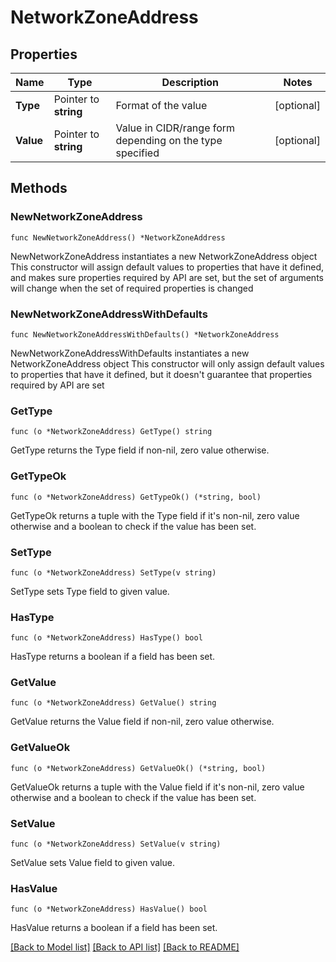 # NetworkZoneAddress

## Properties

Name | Type | Description | Notes
------------ | ------------- | ------------- | -------------
**Type** | Pointer to **string** | Format of the value | [optional] 
**Value** | Pointer to **string** | Value in CIDR/range form depending on the type specified | [optional] 

## Methods

### NewNetworkZoneAddress

`func NewNetworkZoneAddress() *NetworkZoneAddress`

NewNetworkZoneAddress instantiates a new NetworkZoneAddress object
This constructor will assign default values to properties that have it defined,
and makes sure properties required by API are set, but the set of arguments
will change when the set of required properties is changed

### NewNetworkZoneAddressWithDefaults

`func NewNetworkZoneAddressWithDefaults() *NetworkZoneAddress`

NewNetworkZoneAddressWithDefaults instantiates a new NetworkZoneAddress object
This constructor will only assign default values to properties that have it defined,
but it doesn't guarantee that properties required by API are set

### GetType

`func (o *NetworkZoneAddress) GetType() string`

GetType returns the Type field if non-nil, zero value otherwise.

### GetTypeOk

`func (o *NetworkZoneAddress) GetTypeOk() (*string, bool)`

GetTypeOk returns a tuple with the Type field if it's non-nil, zero value otherwise
and a boolean to check if the value has been set.

### SetType

`func (o *NetworkZoneAddress) SetType(v string)`

SetType sets Type field to given value.

### HasType

`func (o *NetworkZoneAddress) HasType() bool`

HasType returns a boolean if a field has been set.

### GetValue

`func (o *NetworkZoneAddress) GetValue() string`

GetValue returns the Value field if non-nil, zero value otherwise.

### GetValueOk

`func (o *NetworkZoneAddress) GetValueOk() (*string, bool)`

GetValueOk returns a tuple with the Value field if it's non-nil, zero value otherwise
and a boolean to check if the value has been set.

### SetValue

`func (o *NetworkZoneAddress) SetValue(v string)`

SetValue sets Value field to given value.

### HasValue

`func (o *NetworkZoneAddress) HasValue() bool`

HasValue returns a boolean if a field has been set.


[[Back to Model list]](../README.md#documentation-for-models) [[Back to API list]](../README.md#documentation-for-api-endpoints) [[Back to README]](../README.md)


